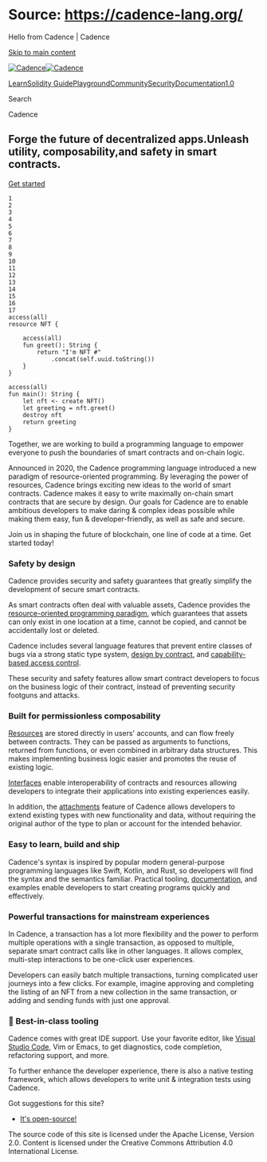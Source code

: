 # Source: https://cadence-lang.org/

Hello from Cadence | Cadence



[Skip to main content](#__docusaurus_skipToContent_fallback)

[![Cadence](/img/logo.svg)![Cadence](/img/logo.svg)](/)

[Learn](/learn)[Solidity Guide](/docs/solidity-to-cadence)[Playground](https://play.flow.com/)[Community](/community)[Security](https://flow.com/flow-responsible-disclosure/)[Documentation](/docs/)[1.0](/docs/)

Search

Cadence

## Forge the future of decentralized apps.Unleash **utility**, **composability**,and **safety** in smart contracts.

[Get started](/learn)

```
1
2
3
4
5
6
7
8
9
10
11
12
13
14
15
16
17
access(all)
resource NFT {

    access(all)
    fun greet(): String {
        return "I'm NFT #"
            .concat(self.uuid.toString())
    }
}

access(all)
fun main(): String {
    let nft <- create NFT()
    let greeting = nft.greet()
    destroy nft
    return greeting
}
```

Together, we are working to build a programming language to empower everyone to push the boundaries of smart contracts and on-chain logic.

Announced in 2020, the Cadence programming language introduced a new paradigm of resource-oriented programming. By leveraging the power of resources, Cadence brings exciting new ideas to the world of smart contracts. Cadence makes it easy to write maximally on-chain smart contracts that are secure by design. Our goals for Cadence are to enable ambitious developers to make daring & complex ideas possible while making them easy, fun & developer-friendly, as well as safe and secure.

Join us in shaping the future of blockchain, one line of code at a time. Get started today!

### Safety by design

Cadence provides security and safety guarantees that greatly simplify the development of secure smart contracts.

As smart contracts often deal with valuable assets, Cadence provides the [resource-oriented programming paradigm](https://cadence-lang.org/docs/language/resources), which guarantees that assets can only exist in one location at a time, cannot be copied, and cannot be accidentally lost or deleted.

Cadence includes several language features that prevent entire classes of bugs via a strong static type system, [design by contract](https://cadence-lang.org/docs/language/functions#function-preconditions-and-postconditions), and [capability-based access control](https://cadence-lang.org/docs/language/capabilities).

These security and safety features allow smart contract developers to focus on the business logic of their contract, instead of preventing security footguns and attacks.

### Built for permissionless composability

[Resources](https://cadence-lang.org/docs/language/resources) are stored directly in users' accounts, and can flow freely between contracts. They can be passed as arguments to functions, returned from functions, or even combined in arbitrary data structures. This makes implementing business logic easier and promotes the reuse of existing logic.

[Interfaces](https://cadence-lang.org/docs/language/interfaces) enable interoperability of contracts and resources allowing developers to integrate their applications into existing experiences easily.

In addition, the [attachments](https://cadence-lang.org/docs/language/attachments) feature of Cadence allows developers to extend existing types with new functionality and data, without requiring the original author of the type to plan or account for the intended behavior.

### Easy to learn, build and ship

Cadence's syntax is inspired by popular modern general-purpose programming languages like Swift, Kotlin, and Rust, so developers will find the syntax and the semantics familiar. Practical tooling, [documentation](https://cadence-lang.org/docs/language), and examples enable developers to start creating programs quickly and effectively.

### Powerful transactions for mainstream experiences

In Cadence, a transaction has a lot more flexibility and the power to perform multiple operations with a single transaction, as opposed to multiple, separate smart contract calls like in other languages. It allows complex, multi-step interactions to be one-click user experiences.

Developers can easily batch multiple transactions, turning complicated user journeys into a few clicks. For example, imagine approving and completing the listing of an NFT from a new collection in the same transaction, or adding and sending funds with just one approval.

### 🧰 Best-in-class tooling

Cadence comes with great IDE support. Use your favorite editor, like [Visual Studio Code](https://marketplace.visualstudio.com/items?itemName=onflow.cadence), Vim or Emacs, to get diagnostics, code completion, refactoring support, and more.

To further enhance the developer experience, there is also a native testing framework, which allows developers to write unit & integration tests using Cadence.

Got suggestions for this site?

* [It's open-source!](https://github.com/onflow/cadence-lang.org)

The source code of this site is licensed under the Apache License, Version 2.0.
Content is licensed under the Creative Commons Attribution 4.0 International License.